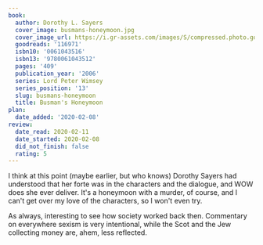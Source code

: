 ```yaml
---
book:
  author: Dorothy L. Sayers
  cover_image: busmans-honeymoon.jpg
  cover_image_url: https://i.gr-assets.com/images/S/compressed.photo.goodreads.com/books/1431714605l/116971._SY475_.jpg
  goodreads: '116971'
  isbn10: '0061043516'
  isbn13: '9780061043512'
  pages: '409'
  publication_year: '2006'
  series: Lord Peter Wimsey
  series_position: '13'
  slug: busmans-honeymoon
  title: Busman's Honeymoon
plan:
  date_added: '2020-02-08'
review:
  date_read: 2020-02-11
  date_started: 2020-02-08
  did_not_finish: false
  rating: 5
---
```


I think at this point (maybe earlier, but who knows) Dorothy Sayers had understood that her forte was in the characters and the dialogue, and WOW does she ever deliver. It's a honeymoon with a murder, of course, and I can't get over my love of the characters, so I won't even try.

As always, interesting to see how society worked back then. Commentary on everywhere sexism is very intentional, while the Scot and the Jew collecting money are, ahem, less reflected.
